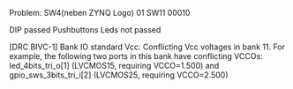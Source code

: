 Problem: SW4(neben ZYNQ Logo) 01 SW11 00010

DIP passed
Pushbuttons Leds not passed


[DRC BIVC-1] Bank IO standard Vcc: Conflicting Vcc voltages in bank 11. For example, the following two ports in this bank have conflicting VCCOs:  
led_4bits_tri_o[1] (LVCMOS15, requiring VCCO=1.500) and gpio_sws_3bits_tri_i[2] (LVCMOS25, requiring VCCO=2.500)